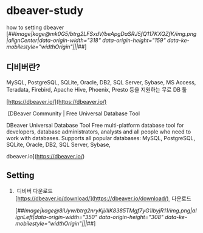 # dbeaver-study
how to setting dbeaver
[##_Image|kage@mk0G5/btrg2LFSxdV/beApgDaSRJ5fQ117KXQZfK/img.png|alignCenter|data-origin-width="318" data-origin-height="159" data-ke-mobilestyle="widthOrigin"|||_##]

## 디비버란?

MySQL, PostgreSQL, SQLite, Oracle, DB2, SQL Server, Sybase, MS Access, Teradata, Firebird, Apache Hive, Phoenix, Presto 등을 지원하는 무료 DB 툴

[https://dbeaver.io/](https://dbeaver.io/)

 [DBeaver Community | Free Universal Database Tool

DBeaver Universal Database Tool Free multi-platform database tool for developers, database administrators, analysts and all people who need to work with databases. Supports all popular databases: MySQL, PostgreSQL, SQLite, Oracle, DB2, SQL Server, Sybase,

dbeaver.io](https://dbeaver.io/)

## Setting

1.   디비버 다운로드  
    [https://dbeaver.io/download/](https://dbeaver.io/download/)  다운로드  
      
    [##_Image|kage@8iUyw/btrg2nryKji/lIK8385TMgf7yG1lbyjR11/img.png|alignLeft|data-origin-width="350" data-origin-height="308" data-ke-mobilestyle="widthOrigin"|||_##]
